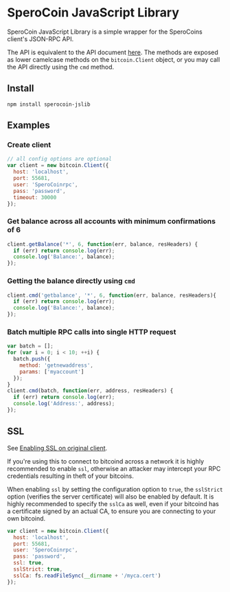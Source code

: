 # SperoCoin JavaScript Library

SperoCoin JavaScript Library is a simple wrapper for the SperoCoins client's JSON-RPC API.

The API is equivalent to the API document [here](https://en.bitcoin.it/wiki/Original_Bitcoin_client/API_Calls_list).
The methods are exposed as lower camelcase methods on the `bitcoin.Client`
object, or you may call the API directly using the `cmd` method.

## Install

`npm install sperocoin-jslib`

## Examples

### Create client
```js
// all config options are optional
var client = new bitcoin.Client({
  host: 'localhost',
  port: 55681,
  user: 'SperoCoinrpc',
  pass: 'password',
  timeout: 30000
});
```

### Get balance across all accounts with minimum confirmations of 6

```js
client.getBalance('*', 6, function(err, balance, resHeaders) {
  if (err) return console.log(err);
  console.log('Balance:', balance);
});
```
### Getting the balance directly using `cmd`

```js
client.cmd('getbalance', '*', 6, function(err, balance, resHeaders){
  if (err) return console.log(err);
  console.log('Balance:', balance);
});
```

### Batch multiple RPC calls into single HTTP request

```js
var batch = [];
for (var i = 0; i < 10; ++i) {
  batch.push({
    method: 'getnewaddress',
    params: ['myaccount']
  });
}
client.cmd(batch, function(err, address, resHeaders) {
  if (err) return console.log(err);
  console.log('Address:', address);
});
```

## SSL
See [Enabling SSL on original client](https://en.bitcoin.it/wiki/Enabling_SSL_on_original_client_daemon).

If you're using this to connect to bitcoind across a network it is highly
recommended to enable `ssl`, otherwise an attacker may intercept your RPC credentials
resulting in theft of your bitcoins.

When enabling `ssl` by setting the configuration option to `true`, the `sslStrict`
option (verifies the server certificate) will also be enabled by default. It is
highly recommended to specify the `sslCa` as well, even if your bitcoind has
a certificate signed by an actual CA, to ensure you are connecting
to your own bitcoind.

```js
var client = new bitcoin.Client({
  host: 'localhost',
  port: 55681,
  user: 'SperoCoinrpc',
  pass: 'password',
  ssl: true,
  sslStrict: true,
  sslCa: fs.readFileSync(__dirname + '/myca.cert')
});
```
